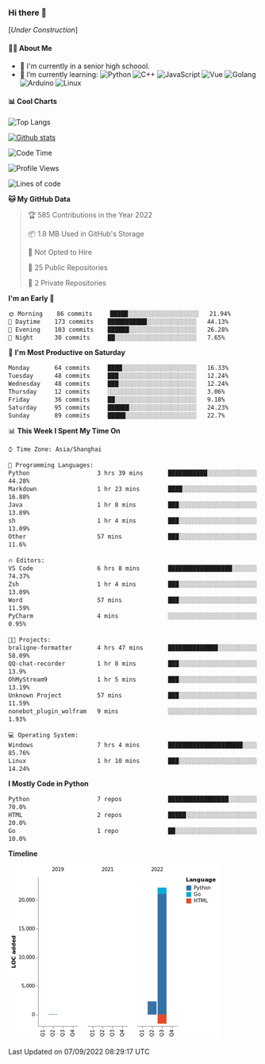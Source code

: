 ### Hi there 👋

\[*Under Construction*\]

<!--
**NoNormalCreeper/NoNormalCreeper** is a ✨ _special_ ✨ repository because its `README.md` (this file) appears on your GitHub profile.

Here are some ideas to get you started:

- 🔭 I’m currently working on ...
- 🌱 I’m currently learning ...
- 👯 I’m looking to collaborate on ...
- 🤔 I’m looking for help with ...
- 💬 Ask me about ...
- 📫 How to reach me: ...
- 😄 Pronouns: ...
- ⚡ Fun fact: ...
-->

#### 👩‍💻 About Me

- 🏫 I'm currently in a senior high schoool.
- 🌱 I’m currently learning: 
![Python](https://img.shields.io/badge/-Python-blue?style=flat-square&logo=Python&logoColor=fff)
![C++](https://img.shields.io/badge/-C%2B%2B-00599C?style=flat-square&logo=C%2B%2B&logoColor=fff)
![JavaScript](https://img.shields.io/badge/-JavaScript-ffca18?style=flat-square&logo=JavaScript&logoColor=fff)
![Vue](https://img.shields.io/badge/-Vue-4FC08D?style=flat-square&logo=Vue.js&logoColor=fff)
![Golang](https://img.shields.io/badge/-Go-007d9c?style=flat-square&logo=Go&logoColor=fff)
![Arduino](https://img.shields.io/badge/-Arduino-00979D?style=flat-square&logo=Arduino&logoColor=fff)
![Linux](https://img.shields.io/badge/-Linux-FCC624?style=flat-square&logo=Linux&logoColor=fff)

#### 📊 Cool Charts

![Top Langs](https://github-readme-stats.vercel.app/api/top-langs/?username=NoNormalCreeper&layout=compact)

[![Github stats](https://github-readme-stats.vercel.app/api?username=NoNormalCreeper&show_icons=true)](https://github.com/anuraghazra/github-readme-stats)

<!--START_SECTION:waka-->
![Code Time](http://img.shields.io/badge/Code%20Time-86%20hrs%2038%20mins-blue)

![Profile Views](http://img.shields.io/badge/Profile%20Views-4-blue)

![Lines of code](https://img.shields.io/badge/From%20Hello%20World%20I%27ve%20Written-23%20Thousand%20lines%20of%20code-blue)

**🐱 My GitHub Data** 

> 🏆 585 Contributions in the Year 2022
 > 
> 📦 1.8 MB Used in GitHub's Storage 
 > 
> 🚫 Not Opted to Hire
 > 
> 📜 25 Public Repositories 
 > 
> 🔑 2 Private Repositories  
 > 
**I'm an Early 🐤** 

```text
🌞 Morning    86 commits     █████░░░░░░░░░░░░░░░░░░░░   21.94% 
🌆 Daytime    173 commits    ███████████░░░░░░░░░░░░░░   44.13% 
🌃 Evening    103 commits    ██████░░░░░░░░░░░░░░░░░░░   26.28% 
🌙 Night      30 commits     ██░░░░░░░░░░░░░░░░░░░░░░░   7.65%

```
📅 **I'm Most Productive on Saturday** 

```text
Monday       64 commits     ████░░░░░░░░░░░░░░░░░░░░░   16.33% 
Tuesday      48 commits     ███░░░░░░░░░░░░░░░░░░░░░░   12.24% 
Wednesday    48 commits     ███░░░░░░░░░░░░░░░░░░░░░░   12.24% 
Thursday     12 commits     ░░░░░░░░░░░░░░░░░░░░░░░░░   3.06% 
Friday       36 commits     ██░░░░░░░░░░░░░░░░░░░░░░░   9.18% 
Saturday     95 commits     ██████░░░░░░░░░░░░░░░░░░░   24.23% 
Sunday       89 commits     █████░░░░░░░░░░░░░░░░░░░░   22.7%

```


📊 **This Week I Spent My Time On** 

```text
⌚︎ Time Zone: Asia/Shanghai

💬 Programming Languages: 
Python                   3 hrs 39 mins       ███████████░░░░░░░░░░░░░░   44.28% 
Markdown                 1 hr 23 mins        ████░░░░░░░░░░░░░░░░░░░░░   16.88% 
Java                     1 hr 8 mins         ███░░░░░░░░░░░░░░░░░░░░░░   13.89% 
sh                       1 hr 4 mins         ███░░░░░░░░░░░░░░░░░░░░░░   13.09% 
Other                    57 mins             ███░░░░░░░░░░░░░░░░░░░░░░   11.6%

🔥 Editors: 
VS Code                  6 hrs 8 mins        ██████████████████░░░░░░░   74.37% 
Zsh                      1 hr 4 mins         ███░░░░░░░░░░░░░░░░░░░░░░   13.09% 
Word                     57 mins             ███░░░░░░░░░░░░░░░░░░░░░░   11.59% 
PyCharm                  4 mins              ░░░░░░░░░░░░░░░░░░░░░░░░░   0.95%

🐱‍💻 Projects: 
braligne-formatter       4 hrs 47 mins       ██████████████░░░░░░░░░░░   58.09% 
QQ-chat-recorder         1 hr 8 mins         ███░░░░░░░░░░░░░░░░░░░░░░   13.9% 
OhMyStream9              1 hr 5 mins         ███░░░░░░░░░░░░░░░░░░░░░░   13.19% 
Unknown Project          57 mins             ███░░░░░░░░░░░░░░░░░░░░░░   11.59% 
nonebot_plugin_wolfram   9 mins              ░░░░░░░░░░░░░░░░░░░░░░░░░   1.93%

💻 Operating System: 
Windows                  7 hrs 4 mins        █████████████████████░░░░   85.76% 
Linux                    1 hr 10 mins        ███░░░░░░░░░░░░░░░░░░░░░░   14.24%

```

**I Mostly Code in Python** 

```text
Python                   7 repos             █████████████████░░░░░░░░   70.0% 
HTML                     2 repos             █████░░░░░░░░░░░░░░░░░░░░   20.0% 
Go                       1 repo              ██░░░░░░░░░░░░░░░░░░░░░░░   10.0%

```


**Timeline**

![Chart not found](https://raw.githubusercontent.com/NoNormalCreeper/NoNormalCreeper/main/charts/bar_graph.png) 


 Last Updated on 07/09/2022 08:29:17 UTC
<!--END_SECTION:waka-->


